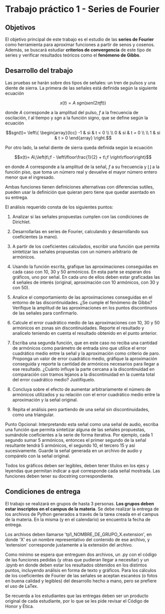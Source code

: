 # Trabajo práctico 1 - Series de Fourier

## Objetivos

El objetivo principal de este trabajo es el estudio de las **series de Fourier** como herramienta para aproximar funciones a partir de senos y cosenos. Además, se buscará estudiar **criterios de convergencia** de este tipo de series y verificar resultados teóricos como el **fenómeno de Gibbs**.

## Desarrollo del trabajo

Las pruebas se harán sobre dos tipos de señales: un tren de pulsos y una diente de sierra. La primera de las señales está definida según la siguiente ecuación 

$$x(t)= A\;sgn(sen(2\pi f t))$$

donde $A$ corresponde a la amplitud del pulso, $f$ a la frecuencia de oscilación, $t$ al tiempo y $sgn$ a la función signo, que se define según la ecuación

$$sgn(t)= \left\{ \begin{array}{lcc} -1 & si & t < 0 \\ \\ 0 & si & t = 0 \\ \\ 1 & si & t > 0 \end{array} \right.$$

Por otro lado, la señal diente de sierra queda definida según la ecuación 

$$x(t)= A\;\left(t\;f - \left\lfloor\frac{1}{2} + t\;f \right\rfloor\right)$$

en donde $A$ corresponde a la amplitud de la señal, $f$ a su frecuencia y $\lfloor \rfloor$ a la función piso, que toma un número real y devuelve el mayor número entero menor que el ingresado.

Ambas funciones tienen definiciones alternativas con diferencias sutiles, pueden usar la definición que quieran pero tiene que quedar asentado en su entrega.

El análisis requerido consta de los siguientes puntos:

1.  Analizar si las señales propuestas cumplen con las condiciones de Dirichlet.

2.  Desarrollarlas en series de Fourier, calculando y desarrollando sus coeficientes (a mano).

3.  A partir de los coeficientes calculados, escribir una función que permita sintetizar las señales propuestas con un número arbitrario de armónicos.

4.  Usando la función escrita, grafique las aproximaciones conseguidas en cada caso con 10, 30 y 50 armónicos. En esta parte se esperan dos gráficos, uno por señal. En cada uno de ellos deben estar graficadas las 4 señales de interés (original, aproximación con 10 armónicos, con 30 y con 50).

5.  Analice el comportamiento de las aproximaciones conseguidas en el entorno de las discontinuidades. ¿Se cumple el fenómeno de Gibbs? Verifique la amplitud de las aproximaciones en los puntos discontínuos de las señales para confirmarlo.

6.  Calcule el error cuadrático medio de las aproximaciones con 10, 30 y 50 armónicos en zonas sin discontinuidades. Reporte el resultado y analícelo teniendo en cuenta el resultado obtenido en el punto anterior.

7.  Escriba una segunda función, que en este caso no reciba una cantidad de armónicos como parámetro de entrada sino que utilice el error cuadrático medio entre la señal y la aproximación como criterio de paro. Proponga un valor de error cuadrático medio, gráfique la aproximación conseguida y reporte la cantidad de armónicos necesarios para llegar a ese resultado. ¿Cuánto influye la parte cercana a la discontinuidad en comparación con tramos lejanos a la discontinuidad en la cuenta total del error cuadrático medio? Justifíquelo.

8.  Concluya sobre el efecto de aumentar arbitrariamente el número de armónicos utilizados y su relación con el error cuadrático medio entre la aproximación y la señal original.

9.  Repita el análisis pero partiendo de una señal sin discontinuidades, como una triangular.

Punto Opcional: Interpretando esta señal como una señal de audio, escriba una función que permita sintetizar alguna de las señales propuestas, sumándole coeficientes a la serie de forma iterativa. Por ejemplo, cada 1 segundo sumar 5 armónicos, entonces el primer segundo de la señal resultante tendrá 5 armónicos, el segundo 10, el tercero 15 y así sucesivamente. Guarde la señal generada en un archivo de audio y compárelo con la señal original.

Todos los gráficos deben ser legibles, deben tener títulos en los ejes y leyendas que permitan indicar a qué corresponde cada señal mostrada. Las funciones deben tener su docstring correspondiente.

## Condiciones de entrega

El trabajo se realizará en grupos de hasta 3 personas. **Los grupos deben estar inscriptos en el campus de la materia**. Se debe realizar la entrega de los archivos de Python generados a través de la tarea creada en el campus de la materia. En la misma (y en el calendario) se encuentra la fecha de entrega.

Los archivos deben llamarse 'tp1_NOMBRE_DE_GRUPO_X.extension', en donde 'X' es un nombre representativo del contenido de ese archivo, y 'extension' corresponde justamente a la extensión del archivo.

Como mínimo se espera que entreguen dos archivos, un .py con el código de las funciones pedidas (y otras que pudieran llegar a necesitar) y un .ipynb en donde deben estar los resultados obtenidos en los distintos puntos, incluyendo análisis en forma de texto y gráficos. Para los cálculos de los coeficientes de Fourier de las señales se aceptan escanéos (o fotos en buena calidad y legibles) del desarrollo hecho a mano, pero se prefiere el uso de LaTex.

Se recuerda a los estudiantes que las entregas deben ser un producto original de cada estudiante, por lo que se les pide revisar el Código de Honor y Ética.
